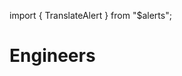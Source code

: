 import { TranslateAlert } from "$alerts";

# Engineers

<TranslateAlert href="/ru/vision/engineers" version="Russian" />
